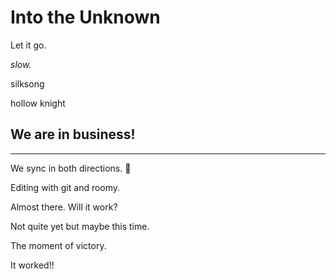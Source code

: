 Into the Unknown
================

Let it go.

_slow._

silksong

hollow knight

We are in business!
-------------------

* * *

We sync in both directions. 🕺

Editing with git and roomy.

Almost there. Will it work?

Not quite yet but maybe this time.

The moment of victory.

It worked!!